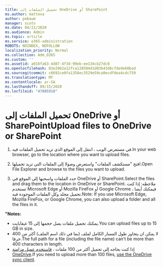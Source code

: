 ```yaml
---
title: تحميل الملفات إلى OneDrive أو SharePoint
ms.author: matteva
author: pebaum
manager: scotv
ms.date: 04/21/2020
ms.audience: Admin
ms.topic: article
ms.service: o365-administration
ROBOTS: NOINDEX, NOFOLLOW
localization_priority: Normal
ms.collection: Adm_O365
ms.custom: ''
ms.assetid: a016fa63-4d87-4f3d-99eb-ee134cb27dc0
ms.openlocfilehash: 03e2962a12fca12850441d03b43d6cfde9e60bad
ms.sourcegitcommit: c6692ce0fa1358ec3529e59ca0ecdfdea4cdc759
ms.translationtype: MT
ms.contentlocale: ar-SA
ms.lasthandoff: 09/15/2020
ms.locfileid: "47805918"
---
```

# <a name="upload-files-to-onedrive-or-sharepoint"></a><span data-ttu-id="591dd-102">تحميل الملفات إلى OneDrive أو SharePoint</span><span class="sxs-lookup"><span data-stu-id="591dd-102">Upload files to OneDrive or SharePoint</span></span>

1. <span data-ttu-id="591dd-103">في مستعرض الويب ، انتقل إلى الموقع الذي تريد تحميل الملفات فيه.</span><span class="sxs-lookup"><span data-stu-id="591dd-103">In your web browser, go to the location where you want to upload files.</span></span>
    
2. <span data-ttu-id="591dd-104">افتح "مستكشف الملفات" واستعرض وصولا إلى الملفات التي تريد تحميلها.</span><span class="sxs-lookup"><span data-stu-id="591dd-104">Open File Explorer and browse to the files you want to upload.</span></span>
    
3. <span data-ttu-id="591dd-105">حدد الملفات واسحبها إلى الموقع في OneDrive أو SharePoint.</span><span class="sxs-lookup"><span data-stu-id="591dd-105">Select the files and drag them to the location in OneDrive or SharePoint.</span></span> <span data-ttu-id="591dd-106">ملاحظه: إذا كنت تستخدم Microsoft Edge أو Mozilla FireFox أو Google Chrome ، فيمكنك أيضا تحميل مجلد وكل الملفات الموجودة فيه.</span><span class="sxs-lookup"><span data-stu-id="591dd-106">Note: If you use Microsoft Edge, Mozilla FireFox, or Google Chrome, you can also upload a folder and all the files in it.</span></span>
    
<span data-ttu-id="591dd-107">**"**</span><span class="sxs-lookup"><span data-stu-id="591dd-107">**Notes:**</span></span>
- <span data-ttu-id="591dd-108">يمكنك تحميل ملفات يصل حجمها إلى 15 غيغابايت.</span><span class="sxs-lookup"><span data-stu-id="591dd-108">You can upload files up to 15 GB in size.</span></span> 
- <span data-ttu-id="591dd-109">لا يمكن ان يتجاوز طول المسار الكامل لملف (بما في ذلك اسم الملف) أكثر من 400 حرفا.</span><span class="sxs-lookup"><span data-stu-id="591dd-109">The full path for a file (including the file name) can't be more than 400 characters in length.</span></span> 
- <span data-ttu-id="591dd-110">إذا كنت بحاجه إلى تحميل أكثر من 100 ملفات ، [فاستخدم عميل مزامنة OneDrive](https://go.microsoft.com/fwlink/?linkid=866427).</span><span class="sxs-lookup"><span data-stu-id="591dd-110">If you need to upload more than 100 files, [use the OneDrive sync client](https://go.microsoft.com/fwlink/?linkid=866427).</span></span> 
  

